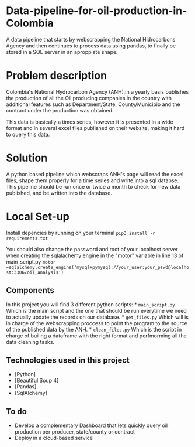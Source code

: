 # Data-pipeline-for-oil-production-in-Colombia
A data pipeline that starts by webscrapping the National Hidrocarbons Agency and then continues to process data using pandas, to finally be stored in a SQL server in an aproppiate shape.

# Problem description
Colombia's National Hydrocarbon Agency (ANH),in a yearly basis publishes the production of all the Oil producing companies in the country with additional features such as Department/State, County/Municipio and the contract under the production was obtained.

This data is basically a times series, however it is presented in a wide format and in several excel files published on their website, making it hard to query this data.

# Solution
A python based pipeline which webscraps ANH's page will read the excel files, shape them properly for a time series and write into a sql databse.
This pipeline should be run once or twice a month to check for new data published, and be written into the database.

# Local Set-up

Install depencies by running on your terminal `pip3 install -r requirements.txt`

You should also change the password and root of your localhost server when creating the sqlalachemy engine in  the "motor" variable in line 13 of main_script.py
`motor =sqlalchemy.create_engine('mysql+pymysql://your_user:your_pswd@localhost:3306/oil_analysis')`


## Components
  In this project you will find 3 different python scripts:
    * `main_script.py` Which is the main script and the one that should be run everytime we need to actually update the records on our database.
    * `get_files.py` Which will is in charge of the webscrapping proccess to point the program to the source of the published data by the ANH.
    * `clean_files.py` Which is the script in charge of builing a dataframe with the right format and perfmorming all the data cleaning tasks. 
    
## Technologies used in this project

* [Python]
* [Beautiful Soup 4]
* [Pandas]
* [SqlAlchemy]

## To do
* Develop a complementary Dashboard that lets quickly query oil production per producer, state/county or contract
* Deploy in a cloud-based service

